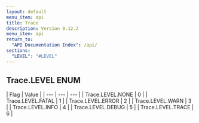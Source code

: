```yaml
---
layout: default
menu_item: api
title: Trace
description: Version 0.12.2
menu_item: api
return_to:
  "API Documentation Index": /api/
sections:
  "LEVEL": "#LEVEL"
---
```


## <a name="LEVEL"></a><span>Trace.</span>LEVEL <span class="tags"><span class="enum">ENUM</span></span>

| Flag | Value |
| --- | --- | --- |
| <span>Trace.LEVEL.</span>NONE | 0 |
| <span>Trace.LEVEL.</span>FATAL | 1 |
| <span>Trace.LEVEL.</span>ERROR | 2 |
| <span>Trace.LEVEL.</span>WARN | 3 |
| <span>Trace.LEVEL.</span>INFO | 4 |
| <span>Trace.LEVEL.</span>DEBUG | 5 |
| <span>Trace.LEVEL.</span>TRACE | 6 |

